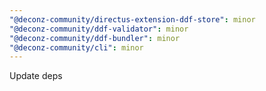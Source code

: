 ```yaml
---
"@deconz-community/directus-extension-ddf-store": minor
"@deconz-community/ddf-validator": minor
"@deconz-community/ddf-bundler": minor
"@deconz-community/cli": minor
---
```


Update deps
